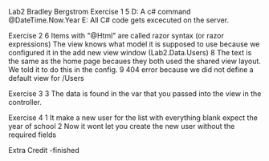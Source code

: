 Lab2 
Bradley Bergstrom
Exercise 1
5 D: A c# command @DateTime.Now.Year
  E: All C# code gets excecuted on the server.

Exercise 2
6 Items with "@Html" are called razor syntax (or razor expressions)
  The view knows what model it is supposed to use because we configured it in the add new view window (Lab2.Data.Users)
8 The text is the same as the home page becaues they both used the shared view layout. We told it to do this in the config.
9 404 error because we did not define a default view for /Users

Exercise 3
3 The data is found in the var that you passed into the view in the controller. 

Exercise 4
1 It make a new user for the list with everything blank expect the year of school
2 Now it wont let you create the new user without the required fields

Extra Credit
-finished